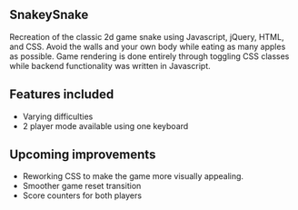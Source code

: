 ## SnakeySnake
Recreation of the classic 2d game snake using Javascript, jQuery, HTML, and CSS. Avoid the walls and your own body while eating as many apples as possible. Game rendering is done entirely through toggling CSS classes while backend functionality was written in Javascript.

## Features included
* Varying difficulties
* 2 player mode available using one keyboard

## Upcoming improvements
* Reworking CSS to make the game more visually appealing.
* Smoother game reset transition
* Score counters for both players
